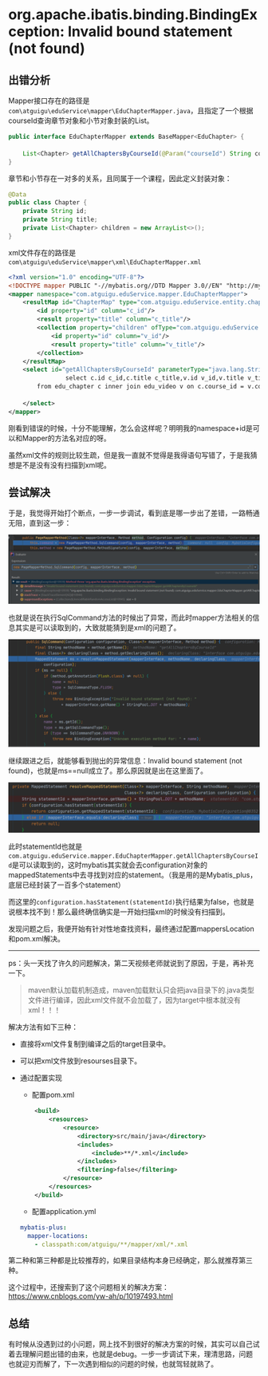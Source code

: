 # org.apache.ibatis.binding.BindingException: Invalid bound statement (not found)

## 出错分析

Mapper接口存在的路径是`com\atguigu\eduService\mapper\EduChapterMapper.java`，且指定了一个根据courseId查询章节对象和小节对象封装的List。

```java
public interface EduChapterMapper extends BaseMapper<EduChapter> {
    
    List<Chapter> getAllChaptersByCourseId(@Param("courseId") String courseId);
}
```

章节和小节存在一对多的关系，且同属于一个课程，因此定义封装对象：

```java
@Data
public class Chapter {
    private String id;
    private String title;
    private List<Chapter> children = new ArrayList<>();
}
```

xml文件存在的路径是`com\atguigu\eduService\mapper\xml\EduChapterMapper.xml`

```xml
<?xml version="1.0" encoding="UTF-8"?>
<!DOCTYPE mapper PUBLIC "-//mybatis.org//DTD Mapper 3.0//EN" "http://mybatis.org/dtd/mybatis-3-mapper.dtd">
<mapper namespace="com.atguigu.eduService.mapper.EduChapterMapper">
    <resultMap id="ChapterMap" type="com.atguigu.eduService.entity.chapter.Chapter">
        <id property="id" column="c_id"/>
        <result property="title" column="c_title"/>
        <collection property="children" ofType="com.atguigu.eduService.entity.chapter.Chapter">
            <id property="id" column="v_id"/>
            <result property="title" column="v_title"/>
        </collection>
    </resultMap>
    <select id="getAllChaptersByCourseId" parameterType="java.lang.String" resultMap="ChapterMap">
                select c.id c_id,c.title c_title,v.id v_id,v.title v_title
        from edu_chapter c inner join edu_video v on c.course_id = v.course_id where v.course_id = #{courseId} and v.chapter_id = c.id

    </select>
</mapper>
```

刚看到错误的时候，十分不能理解，怎么会这样呢？明明我的namespace+id是可以和Mapper的方法名对应的呀。

虽然xml文件的规则比较生疏，但是我一直就不觉得是我得语句写错了，于是我猜想是不是没有没有扫描到xml呢。

## 尝试解决

于是，我觉得开始打个断点，一步一步调试，看到底是哪一步出了差错，一路畅通无阻，直到这一步：

![](img/mybatis.png)

也就是说在执行SqlCommand方法的时候出了异常，而此时mapper方法相关的信息其实是可以读取到的，大致就能猜到是xml的问题了。

![](img/1.png)

继续跟进之后，就能够看到抛出的异常信息：Invalid bound statement (not found)，也就是ms==null成立了。那么原因就是出在这里面了。

![image-20200727231715726](img\6.png)

此时statementId也就是`com.atguigu.eduService.mapper.EduChapterMapper.getAllChaptersByCourseId`是可以读取到的，这时mybatis其实就会去configuration对象的mappedStatements中去寻找到对应的statement。（我是用的是Mybatis_plus，底层已经封装了一百多个statement）

而这里的`configuration.hasStatement(statementId)`执行结果为false，也就是说根本找不到！那么最终确信确实是一开始扫描xml的时候没有扫描到。

发现问题之后，我便开始有针对性地查找资料，最终通过配置mappersLocation和pom.xml解决。

---

ps：头一天找了许久的问题解决，第二天视频老师就说到了原因，于是，再补充一下。

> maven默认加载机制造成，maven加载默认只会把java目录下的.java类型文件进行编译，因此xml文件就不会加载了，因为target中根本就没有xml！！！

解决方法有如下三种：

- 直接将xml文件复制到编译之后的target目录中。

- 可以把xml文件放到resourses目录下。

- 通过配置实现

  - 配置pom.xml

  ```xml
      <build>
          <resources>
              <resource>
                  <directory>src/main/java</directory>
                  <includes>
                      <include>**/*.xml</include>
                  </includes>
                  <filtering>false</filtering>
              </resource>
          </resources>
      </build>
  ```

  - 配置application.yml

  ```yml
  mybatis-plus:
    mapper-locations:
      - classpath:com/atguigu/**/mapper/xml/*.xml
  ```

第二种和第三种都是比较推荐的，如果目录结构本身已经确定，那么就推荐第三种。

这个过程中，还搜索到了这个问题相关的解决方案：https://www.cnblogs.com/yw-ah/p/10197493.html

## 总结

有时候从没遇到过的小问题，网上找不到很好的解决方案的时候，其实可以自己试着去理解问题出错的由来，也就是debug。一步一步调试下来，理清思路，问题也就迎刃而解了，下一次遇到相似的问题的时候，也就驾轻就熟了。